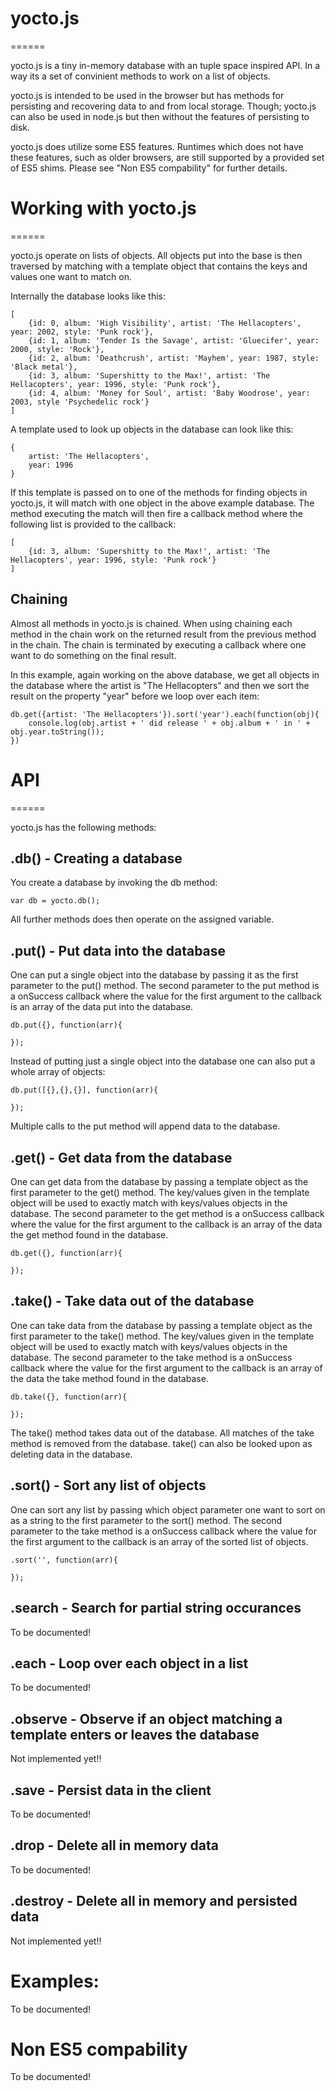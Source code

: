 # yocto.js
======

yocto.js is a tiny in-memory database with an tuple space inspired API. In a way its a set of convinient methods to work on a list of objects.

yocto.js is intended to be used in the browser but has methods for persisting and recovering data to and from local storage. Though; yocto.js can also be used in node.js but then without the features of persisting to disk.

yocto.js does utilize some ES5 features. Runtimes which does not have these features, such as older browsers, are still supported by a provided set of ES5 shims. Please see "Non ES5 compability" for further details.



# Working with yocto.js
======

yocto.js operate on lists of objects. All objects put into the base is then traversed by matching with a template object that contains the keys and values one want to match on.

Internally the database looks like this:

	[
		{id: 0, album: 'High Visibility', artist: 'The Hellacopters', year: 2002, style: 'Punk rock'},
		{id: 1, album: 'Tender Is the Savage', artist: 'Gluecifer', year: 2000, style: 'Rock'},
		{id: 2, album: 'Deathcrush', artist: 'Mayhem', year: 1987, style: 'Black metal'},
		{id: 3, album: 'Supershitty to the Max!', artist: 'The Hellacopters', year: 1996, style: 'Punk rock'},
		{id: 4, album: 'Money for Soul', artist: 'Baby Woodrose', year: 2003, style 'Psychedelic rock'}
	]

A template used to look up objects in the database can look like this:

	{
		artist: 'The Hellacopters',
		year: 1996
	}

If this template is passed on to one of the methods for finding objects in yocto.js, it will match with one object in the above example database. The method executing the match will then fire a callback method where the following list is provided to the callback:

	[
		{id: 3, album: 'Supershitty to the Max!', artist: 'The Hellacopters', year: 1996, style: 'Punk rock'}
	]



## Chaining

Almost all methods in yocto.js is chained. When using chaining each method in the chain work on the returned result from the previous method in the chain. The chain is terminated by executing a callback where one want to do something on the final result.

In this example, again working on the above database, we get all objects in the database where the artist is "The Hellacopters" and then we sort the result on the property "year" before we loop over each item:

	db.get({artist: 'The Hellacopters'}).sort('year').each(function(obj){
		console.log(obj.artist + ' did release ' + obj.album + ' in ' + obj.year.toString());
	})



# API
======

yocto.js has the following methods:


## .db() - Creating a database

You create a database by invoking the db method:

	var db = yocto.db();

All further methods does then operate on the assigned variable.



## .put() - Put data into the database

One can put a single object into the database by passing it as the first parameter to the put() method. The second parameter to the put method is a onSuccess callback where the value for the first argument to the callback is an array of the data put into the database.

	db.put({}, function(arr){

	});

Instead of putting just a single object into the database one can also put a whole array of objects:

	db.put([{},{},{}], function(arr){

	});

Multiple calls to the put method will append data to the database.



## .get() - Get data from the database

One can get data from the database by passing a template object as the first parameter to the get() method. The key/values given in the template object will be used to exactly match with keys/values objects in the database. The second parameter to the get method is a onSuccess callback where the value for the first argument to the callback is an array of the data the get method found in the database.

	db.get({}, function(arr){

	});



## .take() - Take data out of the database

One can take data from the database by passing a template object as the first parameter to the take() method. The key/values given in the template object will be used to exactly match with keys/values objects in the database. The second parameter to the take method is a onSuccess callback where the value for the first argument to the callback is an array of the data the take method found in the database.

	db.take({}, function(arr){

	});

The take() method takes data out of the database. All matches of the take method is removed from the database. take() can also be looked upon as deleting data in the database.



## .sort() - Sort any list of objects

One can sort any list by passing which object parameter one want to sort on as a string to the first parameter to the sort() method. The second parameter to the take method is a onSuccess callback where the value for the first argument to the callback is an array of the sorted list of objects.

	.sort('', function(arr){
		
	});



## .search - Search for partial string occurances

To be documented!



## .each - Loop over each object in a list

To be documented!



## .observe - Observe if an object matching a template enters or leaves the database

Not implemented yet!!



## .save - Persist data in the client

To be documented!



## .drop - Delete all in memory data

To be documented!



## .destroy - Delete all in memory and persisted data

Not implemented yet!!



# Examples:

To be documented!



# Non ES5 compability

To be documented!